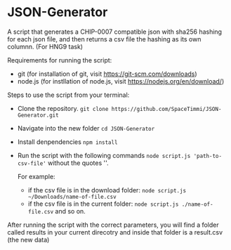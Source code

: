# JSON-Generator
A script that generates a CHIP-0007 compatible json with sha256 hashing for each json file, and then returns a csv file the hashing as its own columnn. (For HNG9 task)

Requirements for running the script:
* git     (for installation of git, visit  https://git-scm.com/downloads) 
* node.js (for instllation of node.js, visit https://nodejs.org/en/download/)

Steps to use the script from your terminal:
* Clone the repository. `git clone https://github.com/SpaceTimmi/JSON-Generator.git`
* Navigate into the new folder `cd JSON-Generator`
* Install denpendencies `npm install`
* Run the script with the following commands `node script.js 'path-to-csv-file'` without the quotes ''.

  For example:
  * if the csv file is in the download folder: `node script.js ~/Downloads/name-of-file.csv`
  * if the csv file is in the current folder: `node script.js ./name-of-file.csv` and so on.

After running the script with the correct parameters, you will find a folder called results in your current direcotry and inside that folder is a result.csv (the new data) 


